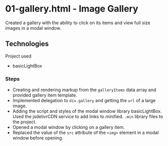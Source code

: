 # 01-gallery.html - Image Gallery 
Created a gallery with the ability to click on its items and view full size images in a modal window.

## Technologies 
Project used 
* basicLightBox 

### Steps 
* Creating and rendering markup from the ```galleryItems``` data array and provided gallery item template. 
* Implemented delegation to ```div.gallery``` and getting the ```url``` of a large image. 
* Adding the script and styles of the modal window library basicLightBox. Used the jsdelivrCDN service to add links to minified. ```.min``` library files to the project. 
* Opened a modal window by clicking on a gallery item. 
* Replaced the value of the ```src``` attribute of the ```<img>``` element in a modal window before opening. 